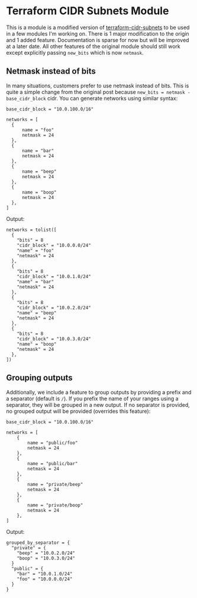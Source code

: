 # Terraform CIDR Subnets Module

This is a module is a modified version of [terraform-cidr-subnets](https://github.com/hashicorp/terraform-cidr-subnets) to be used in a few modules I'm working on. There is 1 major modification to the origin and 1 added feature. Documentation is sparse for now but will be improved at a later date. All other features of the original module should still work except explicitly passing `new_bits` which is now `netmask`.

## Netmask instead of bits

In many situations, customers prefer to use netmask instead of bits. This is quite a simple change from the original post because `new_bits = netmask - base_cidr_block` cidr. You can generate networks using similar syntax:

```hcl
base_cidr_block = "10.0.100.0/16"

networks = [
  {
      name = "foo"
      netmask = 24
  },
  {
      name = "bar"
      netmask = 24
  },
  {
      name = "beep"
      netmask = 24
  },
  {
      name = "boop"
      netmask = 24
  },
]
```

Output:
```
networks = tolist([
  {
    "bits" = 8
    "cidr_block" = "10.0.0.0/24"
    "name" = "foo"
    "netmask" = 24
  },
  {
    "bits" = 8
    "cidr_block" = "10.0.1.0/24"
    "name" = "bar"
    "netmask" = 24
  },
  {
    "bits" = 8
    "cidr_block" = "10.0.2.0/24"
    "name" = "beep"
    "netmask" = 24
  },
  {
    "bits" = 8
    "cidr_block" = "10.0.3.0/24"
    "name" = "boop"
    "netmask" = 24
  },
])
```

## Grouping outputs

Additionally, we include a feature to group outputs by providing a prefix and a separator (default is `/`). If you prefix the name of your ranges using a separator, they will be grouped in a new output. If no separator is provided, no grouped output will be provided (overrides this feature):

```hcl
base_cidr_block = "10.0.100.0/16"

networks = [
    {
        name = "public/foo"
        netmask = 24
    },
    {
        name = "public/bar"
        netmask = 24
    },
    {
        name = "private/beep"
        netmask = 24
    },
    {
        name = "private/boop"
        netmask = 24
    },
]
```

Output:

```hcl
grouped_by_separator = {
  "private" = {
    "beep" = "10.0.2.0/24"
    "boop" = "10.0.3.0/24"
  }
  "public" = {
    "bar" = "10.0.1.0/24"
    "foo" = "10.0.0.0/24"
  }
}
```
